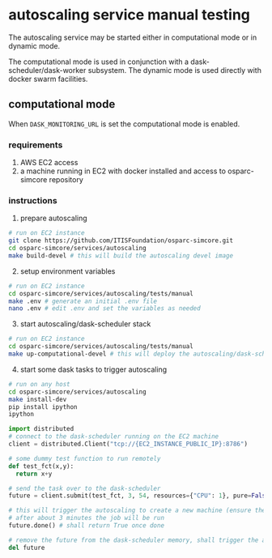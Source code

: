 # autoscaling service manual testing

The autoscaling service may be started either in computational mode or in dynamic mode.

The computational mode is used in conjunction with a dask-scheduler/dask-worker subsystem.
The dynamic mode is used directly with docker swarm facilities.

## computational mode

When ```DASK_MONITORING_URL``` is set the computational mode is enabled.

### requirements

1. AWS EC2 access
2. a machine running in EC2 with docker installed and access to osparc-simcore repository

### instructions

1. prepare autoscaling

```bash
# run on EC2 instance
git clone https://github.com/ITISFoundation/osparc-simcore.git
cd osparc-simcore/services/autoscaling
make build-devel # this will build the autoscaling devel image
```

2. setup environment variables
```bash
# run on EC2 instance
cd osparc-simcore/services/autoscaling/tests/manual
make .env # generate an initial .env file
nano .env # edit .env and set the variables as needed
```

3. start autoscaling/dask-scheduler stack
```bash
# run on EC2 instance
cd osparc-simcore/services/autoscaling/tests/manual
make up-computational-devel # this will deploy the autoscaling/dask-scheduler/worker stack
```

4. start some dask tasks to trigger autoscaling
```bash
# run on any host
cd osparc-simcore/services/autoscaling
make install-dev
pip install ipython
ipython
```
```python
import distributed
# connect to the dask-scheduler running on the EC2 machine
client = distributed.Client("tcp://{EC2_INSTANCE_PUBLIC_IP}:8786")

# some dummy test function to run remotely
def test_fct(x,y):
  return x+y

# send the task over to the dask-scheduler
future = client.submit(test_fct, 3, 54, resources={"CPU": 1}, pure=False)

# this will trigger the autoscaling to create a new machine (ensure the EC2_INSTANCES_ALLOWED_TYPES variable allows for machines capable of running the job with the wanted resources)
# after about 3 minutes the job will be run
future.done() # shall return True once done

# remove the future from the dask-scheduler memory, shall trigger the autoscaling service to remove the created machine
del future
```
